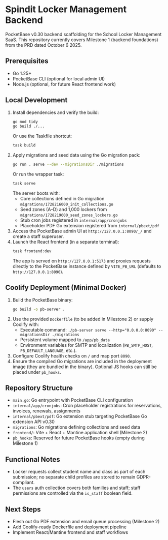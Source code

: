 # Spindit Locker Management Backend

PocketBase v0.30 backend scaffolding for the School Locker Management SaaS. This repository currently covers Milestone 1 (backend foundations) from the PRD dated October 6 2025.

## Prerequisites

- Go 1.25+
- PocketBase CLI (optional for local admin UI)
- Node.js (optional, for future React frontend work)

## Local Development

1. Install dependencies and verify the build:
   ```bash
   go mod tidy
   go build ./...
   ```
   Or use the Taskfile shortcut:
   ```bash
   task build
   ```
2. Apply migrations and seed data using the Go migration pack:
   ```bash
   go run . serve --dev --migrationsDir ./migrations
   ```
   Or run the wrapper task:
   ```bash
   task serve
   ```
   The server boots with:
   - Core collections defined in Go migration `migrations/1728216000_init_collections.go`
   - Seed zones (A–D) and 1,000 lockers from `migrations/1728219600_seed_zones_lockers.go`
   - Stub cron jobs registered in `internal/app/cronjobs`
   - Placeholder PDF Go extension registered from `internal/pbext/pdf`
3. Access the PocketBase admin UI at `http://127.0.0.1:8090/_/` and create a staff superuser.
4. Launch the React frontend (in a separate terminal):
   ```bash
   task frontend:dev
   ```
   The app is served on `http://127.0.0.1:5173` and proxies requests directly to the PocketBase instance defined by `VITE_PB_URL` (defaults to `http://127.0.0.1:8090`).

## Coolify Deployment (Minimal Docker)

1. Build the PocketBase binary:
   ```bash
   go build -o pb-server .
   ```
2. Use the provided `Dockerfile` (to be added in Milestone 2) or supply Coolify with:
   - Executable command: `./pb-server serve --http="0.0.0.0:8090" --migrationsDir ./migrations`
   - Persistent volume mapped to `/app/pb_data`
   - Environment variables for SMTP and localization (`PB_SMTP_HOST`, `PB_DEFAULT_LANGUAGE`, etc.).
3. Configure Coolify health checks on `/` and map port `8090`.
4. Ensure the compiled Go migrations are included in the deployment image (they are bundled in the binary). Optional JS hooks can still be placed under `pb_hooks`.

## Repository Structure

- `main.go`: Go entrypoint with PocketBase CLI configuration
- `internal/app/cronjobs`: Cron placeholder registrations for reservations, invoices, renewals, assignments
- `internal/pbext/pdf`: Go extension stub targeting PocketBase Go extension API v0.30
- `migrations`: Go migrations defining collections and seed data
- `frontend/`: Vite + React + Mantine application shell (Milestone 2)
- `pb_hooks`: Reserved for future PocketBase hooks (empty during Milestone 1)

## Functional Notes

- Locker requests collect student name and class as part of each submission; no separate child profiles are stored to remain GDPR-compliant.
- The `users` auth collection covers both families and staff; staff permissions are controlled via the `is_staff` boolean field.

## Next Steps

- Flesh out Go PDF extension and email queue processing (Milestone 2)
- Add Coolify-ready Dockerfile and deployment pipeline
- Implement React/Mantine frontend and staff workflows

